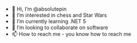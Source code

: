 - 👋 Hi, I’m @absolutepin
- 👀 I’m interested in chess and Star Wars
- 🌱 I’m currently learning .NET 5
- 💞️ I’m looking to collaborate on software
- 📫 How to reach me - you know how to reach me

<!---
absolutepin/absolutepin is a ✨ special ✨ repository because its `README.md` (this file) appears on your GitHub profile.
You can click the Preview link to take a look at your changes.
--->
